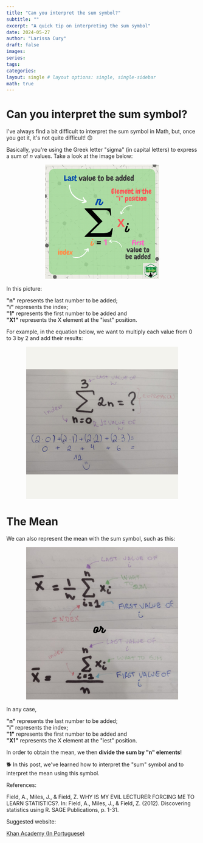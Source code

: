 ```yaml
---
title: "Can you interpret the sum symbol?"
subtitle: ""
excerpt: "A quick tip on interpreting the sum symbol"
date: 2024-05-27
author: "Larissa Cury"
draft: false
images:
series:
tags: 
categories:
layout: single # layout options: single, single-sidebar
math: true
---
```

# Can you interpret the sum symbol?

I've always find a bit difficult to interpret the sum symbol in Math, but, once you get it, it's not quite difficult! 😊

Basically, you're using the Greek letter "sigma" (in capital letters) to express a sum of *n* values. Take a look at the image below:

<div style="text-align:center">
    <img src="foto0.png" alt="test" width="300" height="300">
</div>

In this picture: <br>

**"n"** represents the last number to be added; <br>
**"i"** represents the index;  <br>
**"1"** represents the first number to be added and <br>
**"X1"** represents the X element at the "iest" position.  <br>


For example, in the equation below, we want to multiply each value from 0 to 3 by 2 and add their results: 
<div style="text-align:center">
    <img src="foto2.png" alt="test" width="400" height="400">
</div>

# The Mean 

We can also represent the mean with the sum symbol, such as this: 
<div style="text-align:center">
    <img src="foto1.png" alt="test" width="400" height="400">
</div>

In any case, <br>

**"n"** represents the last number to be added; <br>
**"i"** represents the index;  <br>
**"1"** represents the first number to be added and <br>
**"X1"** represents the X element at the "iest" position.  <br>

In order to obtain the mean, we then **divide the sum by "n" elements**! <br> 

🐕 In this post, we've learned how to interpret the "sum" symbol and to interpret the mean using this symbol.

References:

Field, A., Miles, J., & Field, Z. WHY IS MY EVIL LECTURER FORCING ME TO LEARN STATISTICS?. In: Field, A., Miles, J., & Field, Z. (2012). Discovering statistics using R. SAGE Publications, p. 1-31.

Suggested website:

[Khan Academy (In Portuguese)](https://pt.khanacademy.org/math/ap-calculus-ab/ab-integration-new/ab-6-3/a/review-summation-notation)




